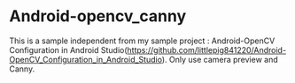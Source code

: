 # Android-opencv_canny
 This is a sample independent from my sample project : Android-OpenCV Configuration in Android Studio(https://github.com/littlepig841220/Android-OpenCV_Configuration_in_Android_Studio). Only use camera preview and Canny.
